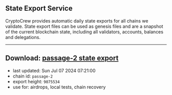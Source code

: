 ## State Export Service
CryptoCrew provides automatic daily state exports for all chains we validate. State export files can be used as genesis files and are a snapshot of the current blockchain state, including all validators, accounts, balances and delegations.

---
**Download: [passage-2 state export](https://dl-eu2.ccvalidators.com/SERVICE/passage/passage-2_export_9075534.json)**
---

- last updated: Sun Jul 07 2024 07:21:00
- chain id: `passage-2`
- export height: `9075534`
- use for: airdrops, local tests, chain recovery
